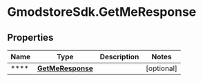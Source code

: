 # GmodstoreSdk.GetMeResponse

## Properties

Name | Type | Description | Notes
------------ | ------------- | ------------- | -------------
**** | [**GetMeResponse**](GetMeResponse.md) |  | [optional] 


